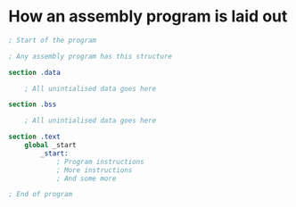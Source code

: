 
# How an assembly program is laid out

``` nasm
; Start of the program

; Any assembly program has this structure

section .data

	; All unintialised data goes here

section .bss

	; All unintialised data goes here

section .text
	global _start
		_start:
			; Program instructions
			; More instructions
			; And some more

; End of program
```




